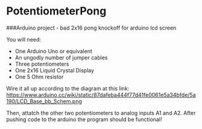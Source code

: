 # PotentiometerPong
###Arduino project - bad 2x16 pong knockoff for arduino lcd screen

You will need:
- One Arduino Uno or equivalent <br>
- An ungodly number of jumper cables <br>
- Three potentiometers <br>
- One 2x16 Liquid Crystal Display <br>
- One 5 Ohm resistor

Wire it all up according to the diagram at this link:
    https://www.arduino.cc/wiki/static/87dafeba444f77d41fe0061e5a34bfde/5a190/LCD_Base_bb_Schem.png

Then, attatch the other two potentiometers to analog inputs A1 and A2. After pushing code to the arduino the program should be functional!
